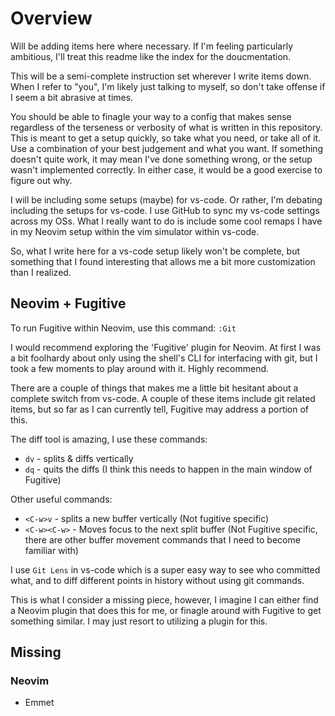 # Overview

Will be adding items here where necessary. If I'm feeling particularly ambitious, I'll treat this readme like the index for the doucmentation.

This will be a semi-complete instruction set wherever I write items down. When I refer to "you", I'm likely just talking to myself, so don't take offense if I seem a bit abrasive at times.

You should be able to finagle your way to a config that makes sense regardless of the terseness or verbosity of what is written in this repository. This is meant to get a setup quickly, so take what you need, or take all of it. Use a combination of your best judgement and what you want. If something doesn't quite work, it may mean I've done something wrong, or the setup wasn't implemented correctly. In either case, it would be a good exercise to figure out why.

I will be including some setups (maybe) for vs-code. Or rather, I'm debating including the setups for vs-code. I use GitHub to sync my vs-code settings across my OSs. What I really want to do is include some cool remaps I have in my Neovim setup within the vim simulator within vs-code.

So, what I write here for a vs-code setup likely won't be complete, but something that I found interesting that allows me a bit more customization than I realized.

## Neovim + Fugitive

To run Fugitive within Neovim, use this command: `:Git`

I would recommend exploring the 'Fugitive' plugin for Neovim. At first I was a bit foolhardy about only using the shell's CLI for interfacing with git, but I took a few moments to play around with it. Highly recommend.

There are a couple of things that makes me a little bit hesitant about a complete switch from vs-code. A couple of these items include git related items, but so far as I can currently tell, Fugitive may address a portion of this.

The diff tool is amazing, I use these commands:

* `dv` - splits & diffs vertically
* `dq` - quits the diffs (I think this needs to happen in the main window of Fugitive)

Other useful commands:

* `<C-w>v` - splits a new buffer vertically (Not fugitive specific)
* `<C-w><C-w>` - Moves focus to the next split buffer (Not Fugitive specific, there are other buffer movement commands that I need to become familiar with)

I use `Git Lens` in vs-code which is a super easy way to see who committed what, and to diff different points in history without using git commands.

This is what I consider a missing piece, however, I imagine I can either find a Neovim plugin that does this for me, or finagle around with Fugitive to get something similar. I may just resort to utilizing a plugin for this.

## Missing

### Neovim

* Emmet

